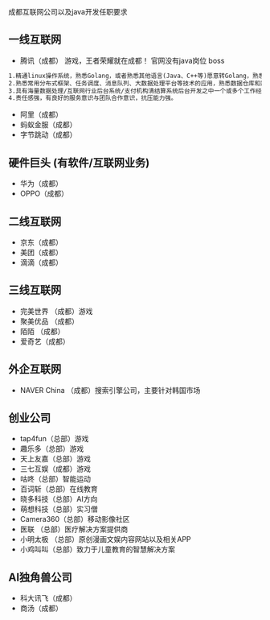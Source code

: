 成都互联网公司以及java开发任职要求
## 一线互联网

* 腾讯（成都） 游戏，王者荣耀就在成都！
  官网没有java岗位
  boss 
~~~tex
1.精通linux操作系统，熟悉Golang，或者熟悉其他语言(Java、C++等)愿意转Golang，熟悉Linux脚本类处理工具(shell，awk，sed等)，熟练掌握mysq的原理以及使用:
2.熟悉常用分布式框架、任务调度、消息队列、大数据处理平台等技术的应用，熟悉数据仓库和数据建模相关技术，有一定的数据应用开发经验优先:
3.具有海量数据处理/互联网行业后台系统/支付机构清结算系统后台开发之中一个或多个工作经验者优先;思维逻辑清晰，对数据有一定的敏感性，有较好的问题分析及总结能力，善于主动发掘并优化工作中出现的问题:
4.责任感强，有良好的服务意识与团队合作意识，抗压能力强。
~~~
  
* 阿里（成都）
* 蚂蚁金服（成都）
* 字节跳动（成都）

## 硬件巨头 (有软件/互联网业务)

* 华为（成都）
* OPPO（成都）

## 二线互联网

* 京东（成都）
* 美团（成都）
* 滴滴（成都）

## 三线互联网

* 完美世界 （成都）游戏
* 聚美优品 （成都）
* 陌陌 （成都）
* 爱奇艺（成都）

## 外企互联网

* NAVER China （成都）搜索引擎公司，主要针对韩国市场

## 创业公司

* tap4fun（总部）游戏
* 趣乐多（总部）游戏
* 天上友嘉（总部）游戏
* 三七互娱（成都）游戏
* 咕咚（总部）智能运动
* 百词斩（总部）在线教育
* 晓多科技（总部）AI方向
* 萌想科技（总部）实习僧
* Camera360（总部）移动影像社区
* 医联 （总部）医疗解决方案提供商
* 小明太极 （总部）原创漫画文娱内容网站以及相关APP
* 小鸡叫叫（总部）致力于儿童教育的智慧解决方案

## AI独角兽公司

* 科大讯飞（成都）
* 商汤（成都）


